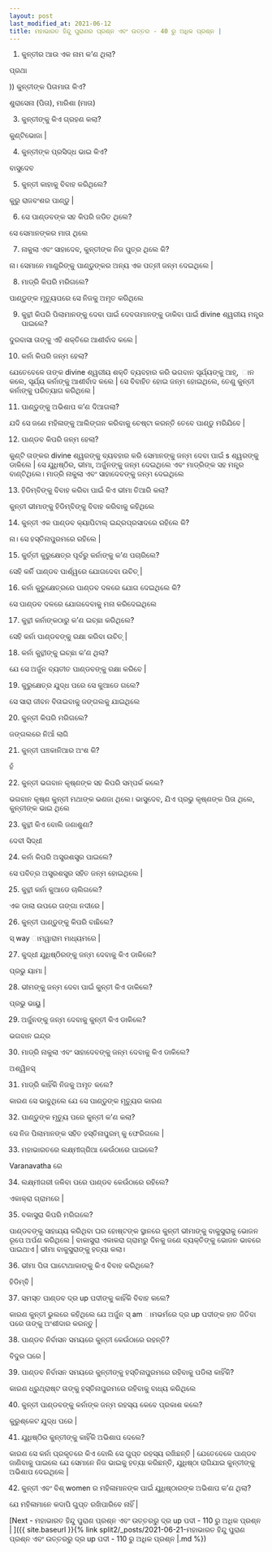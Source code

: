 ```yaml
---
layout: post
last_modified_at: 2021-06-12
title: ମହାଭାରତ ହିନ୍ଦୁ ପୁରାଣର ପ୍ରଶ୍ନ ଏବଂ ଉତ୍ତର - 40 ରୁ ଅଧିକ ପ୍ରଶ୍ନ |
---
```


1) କୁନ୍ତୀର ଆଉ ଏକ ନାମ କ’ଣ ଥିଲା?

ପ୍ରଥା

)) କୁନ୍ତୀଙ୍କ ପିତାମାତା କିଏ?

ଶୁରାସେନା (ପିତା), ମାରିଶା (ମାତା)

3) କୁନ୍ତୀଙ୍କୁ କିଏ ଗ୍ରହଣ କଲା?

କୁଣ୍ଟିଭୋଜା |

4) କୁନ୍ତୀଙ୍କ ପ୍ରସିଦ୍ଧ ଭାଇ କିଏ?
 
ବାସୁଦେବ

5) କୁନ୍ତୀ କାହାକୁ ବିବାହ କରିଥିଲେ?

କୁରୁ ରାଜବଂଶର ପାଣ୍ଡୁ |

6) ସେ ପାଣ୍ଡବଙ୍କ ସହ କିପରି ଜଡିତ ଥିଲେ?

ସେ ସେମାନଙ୍କର ମାତା ଥିଲେ

7) ନାକୁଲା ଏବଂ ସାହାଦେବ, କୁନ୍ତୀଙ୍କ ନିଜ ପୁତ୍ର ଥିଲେ କି?

ନା। ସେମାନେ ମାଣ୍ଡ୍ରିଙ୍କୁ ପାଣ୍ଡୁଙ୍କର ଅନ୍ୟ ଏକ ପତ୍ନୀ ଜନ୍ମ ଦେଇଥିଲେ |

8) ମାଡ୍ରି କିପରି ମରିଗଲେ?

ପାଣ୍ଡୁଙ୍କ ମୃତ୍ୟୁପରେ ସେ ନିଜକୁ ଅମୃତ କରିଥିଲେ

9) କୁନ୍ଥୀ କିପରି ପିଲାମାନଙ୍କୁ ଦେବା ପାଇଁ ଦେବତାମାନଙ୍କୁ ଡାକିବା ପାଇଁ divine ଶ୍ୱରୀୟ ମନ୍ତ୍ର ପାଇଲେ?

 ଦୁରବାସା ତାଙ୍କୁ ଏହି ଶକ୍ତିରେ ଆଶୀର୍ବାଦ କଲେ |

10) କର୍ନା କିପରି ଜନ୍ମ ହେଲା?

ଯେତେବେଳେ ତାଙ୍କ divine ଶ୍ୱରୀୟ ଶକ୍ତି ବ୍ୟବହାର କରି ଭଗବାନ ସୂର୍ଯ୍ୟଙ୍କୁ ଆହ୍, ାନ କଲେ, ସୂର୍ଯ୍ୟ କର୍ନାଙ୍କୁ ଆଶୀର୍ବାଦ କଲେ | ସେ ବିବାହିତ ହୋଇ ଜନ୍ମ ହୋଇଥିଲେ, ତେଣୁ କୁନ୍ତୀ କର୍ନାଙ୍କୁ ପରିତ୍ୟାଗ କରିଥିଲେ |

11) ପାଣ୍ଡୁଙ୍କୁ ଅଭିଶାପ କ’ଣ ଦିଆଗଲା?

ଯଦି ସେ ଜଣେ ମହିଳାଙ୍କୁ ଆଲିଙ୍ଗନ କରିବାକୁ ଚେଷ୍ଟା କରନ୍ତି ତେବେ ପାଣ୍ଡୁ ମରିଯିବେ |

12) ପାଣ୍ଡବ କିପରି ଜନ୍ମ ହେଲା?

କୁଣ୍ଟି ତାଙ୍କର divine ଶ୍ୱରଙ୍କୁ ବ୍ୟବହାର କରି ସେମାନଙ୍କୁ ଜନ୍ମ ଦେବା ପାଇଁ s ଶ୍ୱରଙ୍କୁ ଡାକିଲେ | ସେ ଯୁଧିଷ୍ଠିର, ଭୀମା, ଅର୍ଜୁନଙ୍କୁ ଜନ୍ମ ଦେଇଥିଲେ ଏବଂ ମାଡ୍ରିଙ୍କ ସହ ମନ୍ତ୍ର ବାଣ୍ଟିଥିଲେ। ମାଡ୍ରି ନାକୁଲା ଏବଂ ସାହାଦେବଙ୍କୁ ଜନ୍ମ ଦେଇଥିଲେ

13) ହିଡିମ୍ବିଙ୍କୁ ବିବାହ କରିବା ପାଇଁ କିଏ ଭୀମା ତିଆରି କଲା?

କୁନ୍ତୀ ଭୀମାଙ୍କୁ ହିଡିମ୍ବିଙ୍କୁ ବିବାହ କରିବାକୁ କହିଥିଲେ

14) କୁନ୍ତୀ ଏକ ପାଣ୍ଡବ କ୍ୟାପିଟାଲ୍ ଇନ୍ଦ୍ରପ୍ରସାଦରେ ରହିଲେ କି?

ନା। ସେ ହସ୍ତିନାପୁରମରେ ରହିଲେ |

15) କୁର୍ତ୍ତୀ କୁରୁକ୍ଷେତ୍ର ପୂର୍ବରୁ କର୍ନାଙ୍କୁ କ’ଣ ପଚାରିଲେ?

ସେହି କର୍ନି ପାଣ୍ଡବ ପାର୍ଶ୍ୱରେ ଯୋଗଦେବା ଉଚିତ୍ |

16) କର୍ନା କୁରୁକ୍ଷେତ୍ରରେ ପାଣ୍ଡବ ଦଳରେ ଯୋଗ ଦେଇଥିଲେ କି?

ସେ ପାଣ୍ଡବ ଦଳରେ ଯୋଗଦେବାକୁ ମନା କରିଦେଇଥିଲେ

17) କୁନ୍ଥୀ କର୍ନାଙ୍କଠାରୁ କ’ଣ ଇଚ୍ଛା କରିଥିଲେ?

ସେହି କର୍ନା ପାଣ୍ଡବଙ୍କୁ ରକ୍ଷା କରିବା ଉଚିତ୍ |

18) କର୍ନା କୁନ୍ଥୀଙ୍କୁ ଇଚ୍ଛା କ’ଣ ଥିଲା?

ଯେ ସେ ଅର୍ଜୁନ ବ୍ୟତୀତ ପାଣ୍ଡବଙ୍କୁ ରକ୍ଷା କରିବେ |

19) କୁରୁକ୍ଷେତ୍ର ଯୁଦ୍ଧ ପରେ ସେ କୁଆଡେ ଗଲେ?

ସେ ସାରା ଜୀବନ ବିତାଇବାକୁ ଜଙ୍ଗଲକୁ ଯାଇଥିଲେ

20) କୁନ୍ତୀ କିପରି ମରିଗଲେ?

ଜଙ୍ଗଲରେ ନିଆଁ ଲାଗି

21) କୁନ୍ତୀ ପଞ୍ଚକାନିଆର ଅଂଶ କି?

ହଁ

22) କୁନ୍ତୀ ଭଗବାନ କୃଷ୍ଣଙ୍କ ସହ କିପରି ସମ୍ପର୍କ କଲେ?

ଭଗବାନ କୃଷ୍ଣ କୁନ୍ତୀ ମଥାଙ୍କ ଭଣଜା ଥିଲେ। ଭାସୁଦେବ, ଯିଏ ପ୍ରଭୁ କୃଷ୍ଣଙ୍କ ପିତା ଥିଲେ, କୁନ୍ତୀଙ୍କ ଭାଇ ଥିଲେ

23) କୁନ୍ଥୀ କିଏ ବୋଲି ଜଣାଶୁଣା?

ଦେବୀ ସିଦ୍ଧୀ

24) କର୍ନା କିପରି ଅସ୍ତ୍ରଶସ୍ତ୍ର ପାଇଲେ?

ସେ ପବିତ୍ର ଅସ୍ତ୍ରଶସ୍ତ୍ର ସହିତ ଜନ୍ମ ହୋଇଥିଲେ |

25) କୁନ୍ଥୀ କର୍ନା କୁଆଡେ ଚାଲିଗଲେ?

ଏକ ଡାଲା ଉପରେ ଗଙ୍ଗା ନଦୀରେ |

26) କୁନ୍ତୀ ପାଣ୍ଡୁଙ୍କୁ କିପରି ବାଛିଲେ?

ସ୍ way ାମୱାରାମ ମାଧ୍ୟମରେ |

27) କୁଦ୍ଧୀ ଯୁଧିଷ୍ଠିରଙ୍କୁ ଜନ୍ମ ଦେବାକୁ କିଏ ଡାକିଲେ?

ପ୍ରଭୁ ୟାମା |

28) ଭୀମଙ୍କୁ ଜନ୍ମ ଦେବା ପାଇଁ କୁନ୍ତୀ କିଏ ଡାକିଲେ?

ପ୍ରଭୁ ଭାୟୁ |

29) ଅର୍ଜୁନଙ୍କୁ ଜନ୍ମ ଦେବାକୁ କୁନ୍ତୀ କିଏ ଡାକିଲେ?

ଭଗବାନ ଇନ୍ଦ୍ର

30) ମାଡ୍ରି ନାକୁଲା ଏବଂ ସାହାଦେବଙ୍କୁ ଜନ୍ମ ଦେବାକୁ କିଏ ଡାକିଲେ?

ଅଶ୍ୱିନସ୍

31) ମାଡ୍ରି କାହିଁକି ନିଜକୁ ଅମୃତ କଲେ?

କାରଣ ସେ ଭାବୁଥିଲେ ଯେ ସେ ପାଣ୍ଡୁଙ୍କ ମୃତ୍ୟୁର କାରଣ

32) ପାଣ୍ଡୁଙ୍କ ମୃତ୍ୟୁ ପରେ କୁନ୍ତୀ କ’ଣ କଲା?

ସେ ନିଜ ପିଲାମାନଙ୍କ ସହିତ ହସ୍ତିନାପୁରମ୍ କୁ ଫେରିଗଲେ |

33) ମହାଭାରତରେ ଲକ୍ଷ୍ମୀଗ୍ରିଆ କେଉଁଠାରେ ପାଇଲେ?

Varanavatha ରେ

34) ଲକ୍ଷ୍ମୀଗରୀ ଜଳିବା ପରେ ପାଣ୍ଡବ କେଉଁଠାରେ ରହିଲେ?

ଏକାକ୍ରା ଗ୍ରାମରେ |

35) ବକାସୁରା କିପରି ମରିଗଲେ?

ପାଣ୍ଡବଙ୍କୁ ସାହାଯ୍ୟ କରିଥିବା ଘର ହୋଷ୍ଟଙ୍କ ସ୍ଥାନରେ କୁନ୍ତୀ ଭୀମାଙ୍କୁ ବାକୁସୁରାକୁ ଭୋଜନ ରୂପେ ଅର୍ପଣ କରିଥିଲେ | ବାକାସୁରା ଏକାକରା ଗ୍ରାମରୁ ଦିନକୁ ଜଣେ ବ୍ୟକ୍ତିଙ୍କୁ ଭୋଜନ ଭାବରେ ପାଇଥାଏ | ଭୀମା ବାକୁସୁରାଙ୍କୁ ହତ୍ୟା କଲା।

36) ଭୀମା ପିତା ଘାଟୋଥାକାଙ୍କୁ କିଏ ବିବାହ କରିଥିଲେ?

ହିଡିମ୍ବି |

37) ସମସ୍ତ ପାଣ୍ଡବ ଦ୍ର up ପଦୀଙ୍କୁ କାହିଁକି ବିବାହ କଲେ?

କାରଣ କୁନ୍ତୀ ଭୁଲରେ କହିଥିଲେ ଯେ ଅର୍ଜୁନ ସ୍ am ାମଭର୍ମରେ ଦ୍ର up ପଦୀଙ୍କ ହାତ ଜିତିବା ପରେ ତାଙ୍କୁ ଅଂଶୀଦାର କରନ୍ତୁ |


38) ପାଣ୍ଡବ ନିର୍ବାସନ ସମୟରେ କୁନ୍ତୀ କେଉଁଠାରେ ରହନ୍ତି?

ବିଦୁର ଘରେ |

39) ପାଣ୍ଡବ ନିର୍ବାସନ ସମୟରେ କୁନ୍ତୀଙ୍କୁ ହସ୍ତିନାପୁରମରେ ରହିବାକୁ ପଡିଲା କାହିଁକି?

କାରଣ ଧ୍ରୁଥ୍ରାଷ୍ଟ ତାଙ୍କୁ ହସ୍ତିନାପୁରମରେ ରହିବାକୁ ବାଧ୍ୟ କରିଥିଲେ

40) କୁନ୍ତୀ ପାଣ୍ଡବଙ୍କୁ କର୍ନାଙ୍କ ଜନ୍ମ ରହସ୍ୟ କେବେ ପ୍ରକାଶ କଲେ?

କୁରୁଶ୍କେଟ ଯୁଦ୍ଧ ପରେ |

41) ଯୁଧିଷ୍ଠିର କୁନ୍ତୀଙ୍କୁ କାହିଁକି ଅଭିଶାପ ଦେଲେ?

କାରଣ ସେ କର୍ନା ପ୍ରକୃତରେ କିଏ ବୋଲି ସେ ଗୁପ୍ତ ରହସ୍ୟ ରଖିଛନ୍ତି | ଯେତେବେଳେ ପାଣ୍ଡବ ଜାଣିବାକୁ ପାଇଲେ ଯେ ସେମାନେ ନିଜ ଭାଇକୁ ହତ୍ୟା କରିଛନ୍ତି, ଯୁଧିଷ୍ଠା ରାଗିଯାଇ କୁନ୍ତୀଙ୍କୁ ଅଭିଶାପ ଦେଇଥିଲେ |

42) କୁନ୍ତୀ ଏବଂ ବିଶ୍ women ର ମହିଳାମାନଙ୍କ ପାଇଁ ଯୁଧିଷ୍ଠାରଙ୍କ ଅଭିଶାପ କ’ଣ ଥିଲା?

ଯେ ମହିଳାମାନେ କଦାପି ଗୁପ୍ତ ରଖିପାରିବେ ନାହିଁ |


[Next - ମହାଭାରତ ହିନ୍ଦୁ ପୁରାଣ ପ୍ରଶ୍ନ ଏବଂ ଉତ୍ତରରୁ ଦ୍ର up ପଦୀ - 110 ରୁ ଅଧିକ ପ୍ରଶ୍ନ | ]({{ site.baseurl }}{% link  split2/_posts/2021-06-21-ମହାଭାରତ ହିନ୍ଦୁ ପୁରାଣ ପ୍ରଶ୍ନ ଏବଂ ଉତ୍ତରରୁ ଦ୍ର up ପଦୀ - 110 ରୁ ଅଧିକ ପ୍ରଶ୍ନ |.md %})
